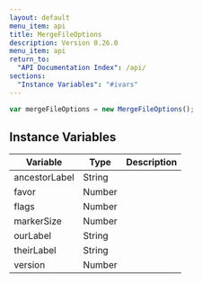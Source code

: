 ```yaml
---
layout: default
menu_item: api
title: MergeFileOptions
description: Version 0.26.0
menu_item: api
return_to:
  "API Documentation Index": /api/
sections:
  "Instance Variables": "#ivars"
---
```


```js
var mergeFileOptions = new MergeFileOptions();
```

## <a name="ivars"></a>Instance Variables

| Variable | Type | Description |
| --- | --- | --- |
| <a name="ancestorLabel"></a>ancestorLabel | String |  |
| <a name="favor"></a>favor | Number |  |
| <a name="flags"></a>flags | Number |  |
| <a name="markerSize"></a>markerSize | Number |  |
| <a name="ourLabel"></a>ourLabel | String |  |
| <a name="theirLabel"></a>theirLabel | String |  |
| <a name="version"></a>version | Number |  |


